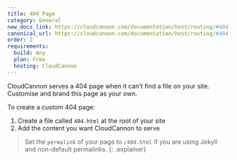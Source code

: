 ```yaml
---
title: 404 Page
category: General
new_docs_link: https://cloudcannon.com/documentation/host/routing/#404-page
canonical_url: https://cloudcannon.com/documentation/host/routing/#404-page
order: 2
requirements:
  build: Any
  plan: Free
  hosting: CloudCannon
---
```


CloudCannon serves a 404 page when it can't find a file on your site. Customise and brand this page as your own.

To create a custom 404 page:

1. Create a file called `404.html` at the root of your site
2. Add the content you want CloudCannon to serve

> Set the `permalink` of your page to `/404.html` if you are using Jekyll and non-default permalinks.
{: .explainer}
